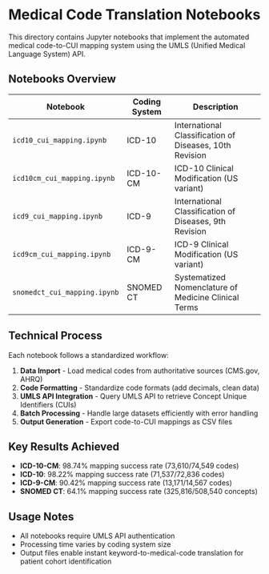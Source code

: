 # Medical Code Translation Notebooks

This directory contains Jupyter notebooks that implement the automated medical code-to-CUI mapping system using the UMLS (Unified Medical Language System) API.

## Notebooks Overview

| Notebook | Coding System | Description |
|----------|---------------|-------------|
| `icd10_cui_mapping.ipynb` | ICD-10 | International Classification of Diseases, 10th Revision |
| `icd10cm_cui_mapping.ipynb` | ICD-10-CM | ICD-10 Clinical Modification (US variant) |
| `icd9_cui_mapping.ipynb` | ICD-9 | International Classification of Diseases, 9th Revision |
| `icd9cm_cui_mapping.ipynb` | ICD-9-CM | ICD-9 Clinical Modification (US variant) |
| `snomedct_cui_mapping.ipynb` | SNOMED CT | Systematized Nomenclature of Medicine Clinical Terms |

## Technical Process

Each notebook follows a standardized workflow:

1. **Data Import** - Load medical codes from authoritative sources (CMS.gov, AHRQ)
2. **Code Formatting** - Standardize code formats (add decimals, clean data)
3. **UMLS API Integration** - Query UMLS API to retrieve Concept Unique Identifiers (CUIs)
4. **Batch Processing** - Handle large datasets efficiently with error handling
5. **Output Generation** - Export code-to-CUI mappings as CSV files

## Key Results Achieved

- **ICD-10-CM**: 98.74% mapping success rate (73,610/74,549 codes)
- **ICD-10**: 98.22% mapping success rate (71,537/72,836 codes)
- **ICD-9-CM**: 90.42% mapping success rate (13,171/14,567 codes)
- **SNOMED CT**: 64.1% mapping success rate (325,816/508,540 concepts)

## Usage Notes

- All notebooks require UMLS API authentication
- Processing time varies by coding system size
- Output files enable instant keyword-to-medical-code translation for patient cohort identification
